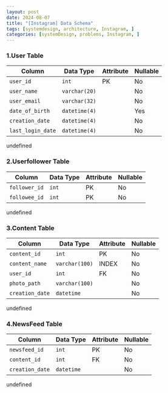 ```yaml
---
layout: post
date: 2024-08-07
title: "[Instagram] Data Schema"
tags: [systemdesign, architecture, Instagram, ]
categories: [systemDesign, problems, Instagram, ]
---
```



### 1.User Table


| Column            | Data Type     | Attribute | Nullable |
| ----------------- | ------------- | --------- | -------- |
| `user_id`         | `int`         | PK        | No       |
| `user_name`       | `varchar(20)` |           | No       |
| `user_email`      | `varchar(32)` |           | No       |
| `date_of_birth`   | `datetime(4)` |           | Yes      |
| `creation_date`   | `datetime(4)` |           | No       |
| `last_login_date` | `datetime(4)` |           | No       |

undefined
### 2.Userfollower Table


| Column        | Data Type | Attribute | Nullable |
| ------------- | --------- | --------- | -------- |
| `follower_id` | `int`     | PK        | No       |
| `followee_id` | `int`     | PK        | No       |

undefined
### 3.Content Table


| Column          | Data Type      | Attribute | Nullable |
| --------------- | -------------- | --------- | -------- |
| `content_id`    | `int`          | PK        | No       |
| `content_name`  | `varchar(100)` | INDEX     | No       |
| `user_id`       | `int`          | FK        | No       |
| `photo_path`    | `varchar(100)` |           | No       |
| `creation_date` | `datetime`     |           | No       |

undefined
### 4.NewsFeed Table


| Column          | Data Type  | Attribute | Nullable |
| --------------- | ---------- | --------- | -------- |
| `newsfeed_id`   | `int`      | PK        | No       |
| `content_id`    | `int`      | FK        | No       |
| `creation_date` | `datetime` |           | No       |

undefined